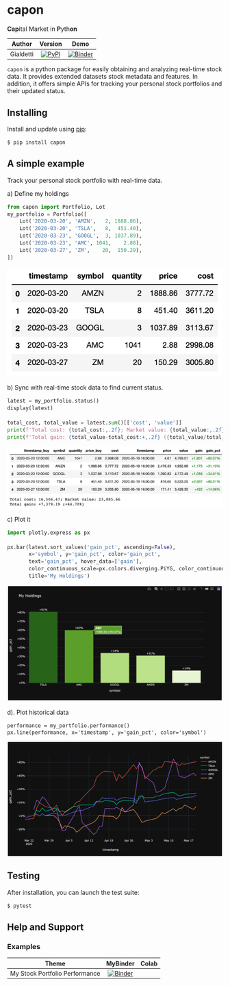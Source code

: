 # capon
**Cap**ital Market in **P**yth**on**

|    Author    |                 Version                  |                   Demo                   |
| :----------: | :--------------------------------------: | :--------------------------------------: |
| Gialdetti | [![PyPI](https://img.shields.io/pypi/v/capon.svg)](https://pypi.org/project/netsci/) | [![Binder](https://mybinder.org/badge_logo.svg)](https://mybinder.org/v2/gh/gialdetti/capon/master?filepath=examples%2Fmonitoring%2Fmy_portfolio_performance.ipynb) |  |


`capon` is a python package for easily obtaining and analyzing real-time stock data. It provides extended datasets stock metadata and features.
In addition, it offers simple APIs for tracking your personal stock portfolios and their updated status.

## Installing
Install and update using [pip](https://pip.pypa.io/en/stable/quickstart/):
```bash
$ pip install capon
```

## A simple example
Track your personal stock portfolio with real-time data.

a) Define my holdings
```python
from capon import Portfolio, Lot
my_portfolio = Portfolio([
    Lot('2020-03-20', 'AMZN',   2, 1888.86),
    Lot('2020-03-20', 'TSLA',   8,  451.40),
    Lot('2020-03-23', 'GOOGL',  3, 1037.89),
    Lot('2020-03-23', 'AMC', 1041,    2.88),
    Lot('2020-03-27', 'ZM',    20,  150.29),
])
```
![Alt text](./examples/images/readme_my_portfolio.png)


b) Sync with real-time stock data to find current status.
```python
latest = my_portfolio.status()
display(latest)

total_cost, total_value = latest.sum()[['cost', 'value']]
print(f'Total cost: {total_cost:,.2f}; Market value: {total_value:,.2f}')
print(f'Total gain: {total_value-total_cost:+,.2f} ({total_value/total_cost-1:+,.2%})')
```
![Alt text](./examples/images/readme_my_portfolio_status.png)

c) Plot it
```python
import plotly.express as px

px.bar(latest.sort_values('gain_pct', ascending=False), 
       x='symbol', y='gain_pct', color='gain_pct', 
       text='gain_pct', hover_data=['gain'],
       color_continuous_scale=px.colors.diverging.PiYG, color_continuous_midpoint=0,
       title='My Holdings')
```
![Alt text](./examples/images/readme_my_portfolio_status_bar.png)

d). Plot historical data
```
performance = my_portfolio.performance()
px.line(performance, x='timestamp', y='gain_pct', color='symbol')
```
![Alt text](./examples/images/readme_my_portfolio_history.png)

## Testing
After installation, you can launch the test suite:
```bash
$ pytest
```

## Help and Support

### Examples

|     Theme    |   MyBinder   | Colab |
| ------------ | :----------: | :---: |
| My Stock Portfolio Performance | [![Binder](https://mybinder.org/badge_logo.svg)](https://mybinder.org/v2/gh/gialdetti/capon/master?filepath=examples%2Fmonitoring%2Fmy_portfolio_performance.ipynb) | |    
